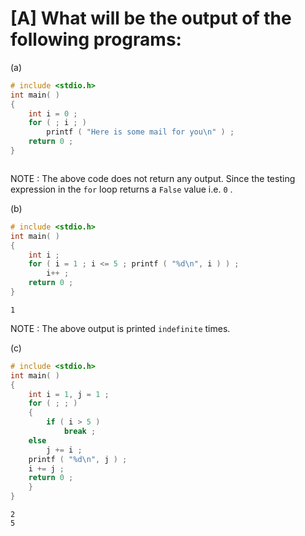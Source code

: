 # [A] What will be the output of the following programs:

(a)

````c
# include <stdio.h>
int main( )
{
    int i = 0 ;
    for ( ; i ; )
    	printf ( "Here is some mail for you\n" ) ;
    return 0 ;
}
````

````

````

NOTE : The above code does not return any output. Since the testing expression in the `for` loop returns a `False` value i.e. `0` .

(b)

````c
# include <stdio.h>
int main( )
{
    int i ;
    for ( i = 1 ; i <= 5 ; printf ( "%d\n", i ) ) ;
	    i++ ;
    return 0 ;
}
````

````
1
````

NOTE : The above output is printed `indefinite` times.

(c)

````c
# include <stdio.h>
int main( )
{
    int i = 1, j = 1 ;
    for ( ; ; )
    {
    	if ( i > 5 )
    		break ;
    else
	    j += i ;
    printf ( "%d\n", j ) ;
    i += j ;
    return 0 ;
    }
}
````

````
2
5

````

